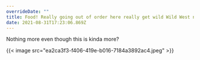 ```yaml
---
overrideDate: ""
title: Food! Really going out of order here really get wild Wild West now
date: 2021-08-31T17:23:06.869Z
---
```

Nothing more even though this is kinda more?



{{< image src="ea2ca3f3-f406-419e-b016-7184a3892ac4.jpeg"   >}}